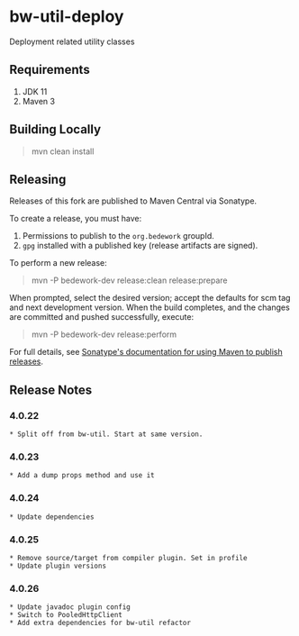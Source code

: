 # bw-util-deploy
Deployment related utility classes

## Requirements

1. JDK 11
2. Maven 3

## Building Locally

> mvn clean install

## Releasing

Releases of this fork are published to Maven Central via Sonatype.

To create a release, you must have:

1. Permissions to publish to the `org.bedework` groupId.
2. `gpg` installed with a published key (release artifacts are signed).

To perform a new release:

> mvn -P bedework-dev release:clean release:prepare

When prompted, select the desired version; accept the defaults for scm tag and next development version.
When the build completes, and the changes are committed and pushed successfully, execute:

> mvn -P bedework-dev release:perform

For full details, see [Sonatype's documentation for using Maven to publish releases](http://central.sonatype.org/pages/apache-maven.html).

## Release Notes
### 4.0.22
    * Split off from bw-util. Start at same version.

### 4.0.23
    * Add a dump props method and use it

### 4.0.24
    * Update dependencies
    
### 4.0.25
    * Remove source/target from compiler plugin. Set in profile
    * Update plugin versions

### 4.0.26
    * Update javadoc plugin config
    * Switch to PooledHttpClient
    * Add extra dependencies for bw-util refactor
    
